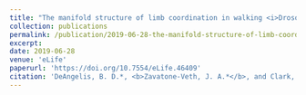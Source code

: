 ```yaml
---
title: "The manifold structure of limb coordination in walking <i>Drosophila</i>"
collection: publications
permalink: /publication/2019-06-28-the-manifold-structure-of-limb-coordination-in-walking-drosophila
excerpt: 
date: 2019-06-28
venue: 'eLife'
paperurl: 'https://doi.org/10.7554/eLife.46409'
citation: 'DeAngelis, B. D.*, <b>Zavatone-Veth, J. A.*</b>, and Clark, D.A. (2019). &quot;The manifold structure of limb coordination in walking <i>Drosophila</i>.&quot; <i>eLife</i> 8: e46409. (*equal contributions)'
---
```

